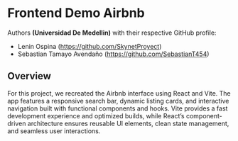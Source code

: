 # Frontend Demo Airbnb
Authors **(Universidad De Medellin)** with their respective GitHub profile: 
- Lenin Ospina (https://github.com/SkynetProyect)
- Sebastian Tamayo Avendaño (https://github.com/SebastianT454)

## Overview
For this project, we recreated the Airbnb interface using React and Vite. The app features a responsive search bar, dynamic listing cards, and interactive navigation built with functional components and hooks. Vite provides a fast development experience and optimized builds, while React’s component-driven architecture ensures reusable UI elements, clean state management, and seamless user interactions.
